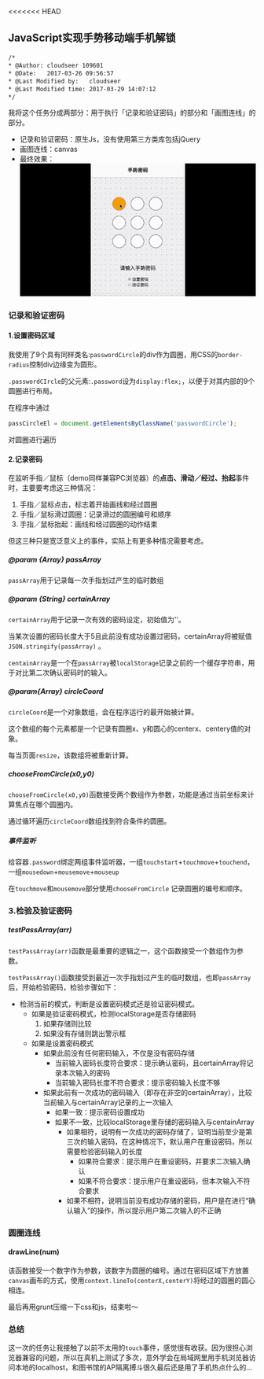 <<<<<<< HEAD
## JavaScript实现手势移动端手机解锁

```
/*
* @Author: cloudseer 109601
* @Date:   2017-03-26 09:56:57
* @Last Modified by:   cloudseer
* @Last Modified time: 2017-03-29 14:07:12
*/
```

我将这个任务分成两部分：用于执行「记录和验证密码」的部分和「画图连线」的部分。

* 记录和验证密码：原生Js，没有使用第三方类库包括jQuery
* 画图连线：canvas  
* 最终效果：![demo.gif](demo.gif)



### 记录和验证密码  

#### 1.设置密码区域

我使用了9个具有同样类名:```passwordCircle```的div作为圆圈，用CSS的```border-radius```控制div边缘变为圆形。

```.passwordCIrcle```的父元素:```.password```设为```display:flex;```，以便于对其内部的9个圆圈进行布局。

在程序中通过

```javascript
passCircleEl = document.getElementsByClassName('passwordCircle');
```

对圆圈进行遍历  



#### 2.记录密码

在监听手指／鼠标（demo同样兼容PC浏览器）的**点击、滑动／经过、抬起**事件时，主要要考虑这三种情况：

1. 手指／鼠标点击，标志着开始画线和经过圆圈
2. 手指／鼠标滑过圆圈：记录滑过的圆圈编号和顺序
3. 手指／鼠标抬起：画线和经过圆圈的动作结束

但这三种只是宽泛意义上的事件，实际上有更多种情况需要考虑。

##### @param {Array} passArray

```passArray```用于记录每一次手指划过产生的临时数组  

  

##### @param {String} certainArray

```certainArray```用于记录一次有效的密码设定，初始值为''。

当某次设置的密码长度大于5且此前没有成功设置过密码，certainArray将被赋值```JSON.stringify(passArray)``` 。

```centainArray```是一个在```passArray```被```localStorage```记录之前的一个缓存字符串，用于对比第二次确认密码时的输入。  



##### @param{Array} circleCoord

```circleCoord```是一个对象数组，会在程序运行的最开始被计算。

这个数组的每个元素都是一个记录有圆圈x、y和圆心的centerx、centery值的对象。

每当页面```resize```，该数组将被重新计算。  



##### chooseFromCircle(x0,y0)

```chooseFromCircle(x0,y0)```函数接受两个数组作为参数，功能是通过当前坐标来计算焦点在哪个圆圈内。  

通过循环遍历```circleCoord```数组找到符合条件的圆圈。



##### 事件监听

给容器```.password```绑定两组事件监听器，一组```touchstart```+```touchmove```+```touchend```，一组```mousedown```+```mousemove```+```mouseup```  

在```touchmove```和```mousemove```部分使用```chooseFromCircle``` 记录圆圈的编号和顺序。  



### 3.检验及验证密码

##### testPassArray(arr)

```testPassArray(arr)```函数是最重要的逻辑之一，这个函数接受一个数组作为参数。

```testPassArray()```函数接受到最近一次手指划过产生的临时数组，也即```passArray```后，开始检验密码，检验步骤如下：

* 检测当前的模式，判断是设置密码模式还是验证密码模式。
  * 如果是验证密码模式，检测localStorage是否存储密码
    1. 如果存储则比较
    2. 如果没有存储则跳出警示框
  * 如果是设置密码模式
    * 如果此前没有任何密码输入，不仅是没有密码存储
      * 当前输入密码长度符合要求：提示确认密码，且certainArray将记录本次输入的密码
      * 当前输入密码长度不符合要求：提示密码输入长度不够
    * 如果此前有一次成功的密码输入（即存在非空的certainArray），比较当前输入与certainArray记录的上一次输入
      * 如果一致：提示密码设置成功
      * 如果不一致，比较localStorage里存储的密码输入与centainArray
        * 如果相符，说明有一次成功的密码存储了，证明当前至少是第三次的输入密码，在这种情况下，默认用户在重设密码，所以需要检验密码输入的长度
          * 如果符合要求：提示用户在重设密码，并要求二次输入确认
          * 如果不符合要求：提示用户在重设密码，但本次输入不符合要求
        * 如果不相符，说明当前没有成功存储的密码，用户是在进行“确认输入”的操作，所以提示用户第二次输入的不正确

### 圆圈连线

#### drawLine(num)

该函数接受一个数字作为参数，该数字为圆圈的编号。通过在密码区域下方放置```canvas```画布的方式，使用```context.lineTo(centerX,centerY)```将经过的圆圈的圆心相连。



最后再用grunt压缩一下css和js，结束啦～



### 总结

这一次的任务让我接触了以前不太用的```touch```事件，感觉很有收获。因为很担心浏览器兼容的问题，所以在真机上测试了多次，意外学会在局域网里用手机浏览器访问本地的localhost，和图书馆的AP隔离搏斗很久最后还是用了手机热点什么的...

